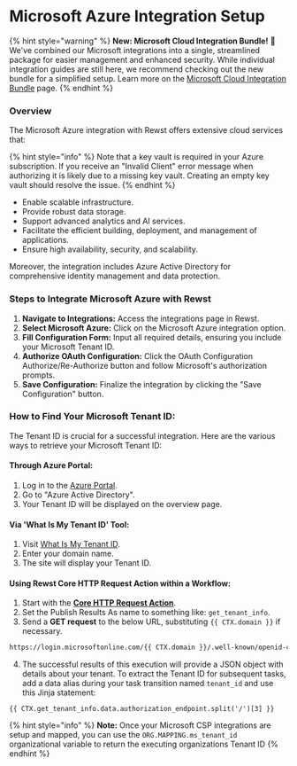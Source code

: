 # Microsoft Azure Integration Setup

{% hint style="warning" %}
**New: Microsoft Cloud Integration Bundle!** 🌟 We've combined our Microsoft integrations into a single, streamlined package for easier management and enhanced security. While individual integration guides are still here, we recommend checking out the new bundle for a simplified setup. Learn more on the [Microsoft Cloud Integration Bundle](../microsoft-cloud-integration-bundle-documentation/) page.
{% endhint %}

### **Overview**

The Microsoft Azure integration with Rewst offers extensive cloud services that:

{% hint style="info" %}
Note that a key vault is required in your Azure subscription. If you receive an "Invalid Client" error message when authorizing it is likely due to a missing key vault. Creating an empty key vault should resolve the issue.&#x20;
{% endhint %}

* Enable scalable infrastructure.
* Provide robust data storage.
* Support advanced analytics and AI services.
* Facilitate the efficient building, deployment, and management of applications.
* Ensure high availability, security, and scalability.

Moreover, the integration includes Azure Active Directory for comprehensive identity management and data protection.

### **Steps to Integrate Microsoft Azure with Rewst**

1. **Navigate to Integrations:** Access the integrations page in Rewst.
2. **Select Microsoft Azure:** Click on the Microsoft Azure integration option.
3. **Fill Configuration Form:** Input all required details, ensuring you include your Microsoft Tenant ID.
4. **Authorize OAuth Configuration:** Click the OAuth Configuration Authorize/Re-Authorize button and follow Microsoft's authorization prompts.
5. **Save Configuration:** Finalize the integration by clicking the "Save Configuration" button.

### How to Find Your Microsoft Tenant ID:

The Tenant ID is crucial for a successful integration. Here are the various ways to retrieve your Microsoft Tenant ID:

#### **Through Azure Portal:**

1. Log in to the [Azure Portal](https://portal.azure.com/).
2. Go to "Azure Active Directory".
3. Your Tenant ID will be displayed on the overview page.

#### **Via 'What Is My Tenant ID' Tool:**

1. Visit [What Is My Tenant ID](https://www.whatismytenantid.com/).
2. Enter your domain name.
3. The site will display your Tenant ID.

#### **Using Rewst Core HTTP Request Action within a Workflow:**

1. Start with the [**Core HTTP Request Action**](../../../workflows/actions-in-rewst/core-actions.md#a-d-hoc-http-requests).&#x20;
2. Set the Publish Results As name to something like: `get_tenant_info`.
3. Send a **GET request** to the below URL, substituting `{{ CTX.domain }}` if necessary.

```bash
https://login.microsoftonline.com/{{ CTX.domain }}/.well-known/openid-configuration
```

4. The successful results of this execution will provide a JSON object with details about your tenant. To extract the Tenant ID for subsequent tasks, add a data alias during your task transition named `tenant_id` and use this Jinja statement:

```django
{{ CTX.get_tenant_info.data.authorization_endpoint.split('/')[3] }}
```

{% hint style="info" %}
**Note:** Once your Microsoft CSP integrations are setup and mapped, you can use the `ORG.MAPPING.ms_tenant_id` organizational variable to return the executing organizations Tenant ID
{% endhint %}
